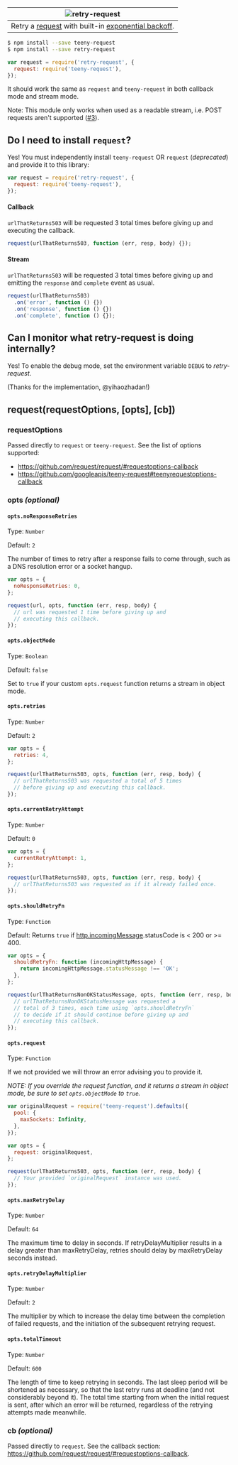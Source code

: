 |                                                               ![retry-request](logo.png)                                                                
|:-------------------------------------------------------------------------------------------------------------------------------------------------------:
| Retry a [request][request] with built-in [exponential backoff](https://developers.google.com/analytics/devguides/reporting/core/v3/coreErrors#backoff). 

```sh
$ npm install --save teeny-request
$ npm install --save retry-request
```

```js
var request = require('retry-request', {
  request: require('teeny-request'),
});
```

It should work the same as `request` and `teeny-request` in both callback mode and stream mode.

Note: This module only works when used as a readable stream, i.e. POST requests aren't
supported ([#3](https://github.com/stephenplusplus/retry-request/issues/3)).

## Do I need to install `request`?

Yes! You must independently install `teeny-request` OR `request` (_deprecated_) and provide it to
this library:

```js
var request = require('retry-request', {
  request: require('teeny-request'),
});
```

#### Callback

`urlThatReturns503` will be requested 3 total times before giving up and executing the callback.

```js
request(urlThatReturns503, function (err, resp, body) {});
```

#### Stream

`urlThatReturns503` will be requested 3 total times before giving up and emitting the `response` and
`complete` event as usual.

```js
request(urlThatReturns503)
  .on('error', function () {})
  .on('response', function () {})
  .on('complete', function () {});
```

## Can I monitor what retry-request is doing internally?

Yes! To enable the debug mode, set the environment variable `DEBUG` to _retry-request_.

(Thanks for the implementation, @yihaozhadan!)

## request(requestOptions, [opts], [cb])

### requestOptions

Passed directly to `request` or `teeny-request`. See the list of options supported:

- https://github.com/request/request/#requestoptions-callback
- https://github.com/googleapis/teeny-request#teenyrequestoptions-callback

### opts _(optional)_

#### `opts.noResponseRetries`

Type: `Number`

Default: `2`

The number of times to retry after a response fails to come through, such as a DNS resolution error
or a socket hangup.

```js
var opts = {
  noResponseRetries: 0,
};

request(url, opts, function (err, resp, body) {
  // url was requested 1 time before giving up and
  // executing this callback.
});
```

#### `opts.objectMode`

Type: `Boolean`

Default: `false`

Set to `true` if your custom `opts.request` function returns a stream in object mode.

#### `opts.retries`

Type: `Number`

Default: `2`

```js
var opts = {
  retries: 4,
};

request(urlThatReturns503, opts, function (err, resp, body) {
  // urlThatReturns503 was requested a total of 5 times
  // before giving up and executing this callback.
});
```

#### `opts.currentRetryAttempt`

Type: `Number`

Default: `0`

```js
var opts = {
  currentRetryAttempt: 1,
};

request(urlThatReturns503, opts, function (err, resp, body) {
  // urlThatReturns503 was requested as if it already failed once.
});
```

#### `opts.shouldRetryFn`

Type: `Function`

Default: Returns `true`
if [http.incomingMessage](https://nodejs.org/api/http.html#http_http_incomingmessage).statusCode
is < 200 or >= 400.

```js
var opts = {
  shouldRetryFn: function (incomingHttpMessage) {
    return incomingHttpMessage.statusMessage !== 'OK';
  },
};

request(urlThatReturnsNonOKStatusMessage, opts, function (err, resp, body) {
  // urlThatReturnsNonOKStatusMessage was requested a
  // total of 3 times, each time using `opts.shouldRetryFn`
  // to decide if it should continue before giving up and
  // executing this callback.
});
```

#### `opts.request`

Type: `Function`

If we not provided we will throw an error advising you to provide it.

_NOTE: If you override the request function, and it returns a stream in object mode, be sure to
set `opts.objectMode` to `true`._

```js
var originalRequest = require('teeny-request').defaults({
  pool: {
    maxSockets: Infinity,
  },
});

var opts = {
  request: originalRequest,
};

request(urlThatReturns503, opts, function (err, resp, body) {
  // Your provided `originalRequest` instance was used.
});
```

#### `opts.maxRetryDelay`

Type: `Number`

Default: `64`

The maximum time to delay in seconds. If retryDelayMultiplier results in a delay greater than
maxRetryDelay, retries should delay by maxRetryDelay seconds instead.

#### `opts.retryDelayMultiplier`

Type: `Number`

Default: `2`

The multiplier by which to increase the delay time between the completion of failed requests, and
the initiation of the subsequent retrying request.

#### `opts.totalTimeout`

Type: `Number`

Default: `600`

The length of time to keep retrying in seconds. The last sleep period will be shortened as
necessary, so that the last retry runs at deadline (and not considerably beyond it). The total time
starting from when the initial request is sent, after which an error will be returned, regardless of
the retrying attempts made meanwhile.

### cb _(optional)_

Passed directly to `request`. See the callback
section: https://github.com/request/request/#requestoptions-callback.

[request]: https://github.com/request/request
